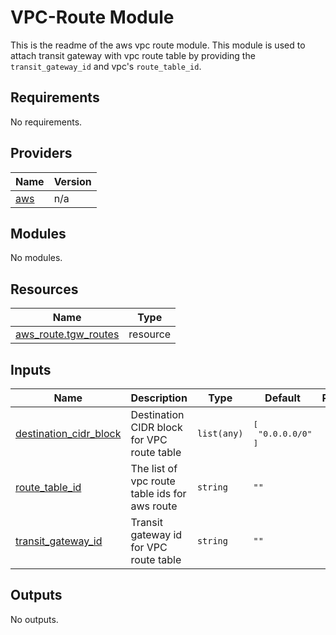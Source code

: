 <!-- BEGIN_TF_DOCS -->
# VPC-Route Module

This is the readme of the aws vpc route module. This module is used to attach transit gateway with vpc route table by providing the `transit_gateway_id` and vpc's `route_table_id`.

## Requirements

No requirements.

## Providers

| Name | Version |
|------|---------|
| <a name="provider_aws"></a> [aws](#provider\_aws) | n/a |

## Modules

No modules.

## Resources

| Name | Type |
|------|------|
| [aws_route.tgw_routes](https://registry.terraform.io/providers/hashicorp/aws/latest/docs/resources/route) | resource |

## Inputs

| Name | Description | Type | Default | Required |
|------|-------------|------|---------|:--------:|
| <a name="input_destination_cidr_block"></a> [destination\_cidr\_block](#input\_destination\_cidr\_block) | Destination CIDR block for VPC route table | `list(any)` | <pre>[<br>  "0.0.0.0/0"<br>]</pre> | no |
| <a name="input_route_table_id"></a> [route\_table\_id](#input\_route\_table\_id) | The list of vpc route table ids for aws route | `string` | `""` | no |
| <a name="input_transit_gateway_id"></a> [transit\_gateway\_id](#input\_transit\_gateway\_id) | Transit gateway id for VPC route table | `string` | `""` | no |

## Outputs

No outputs.
<!-- END_TF_DOCS -->